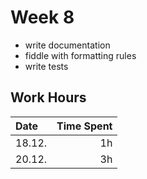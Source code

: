 # Week 8

- write documentation
- fiddle with formatting rules
- write tests

## Work Hours
| Date   | Time Spent |
| :----- | ---------: |
| 18.12. | 1h         |
| 20.12. | 3h         |
